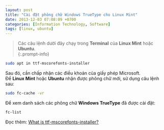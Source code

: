 ```yaml
---
layout: post
title: "Cài đặt phông chữ Windows TrueType cho Linux Mint"
date: 2013-12-03 07:08:09 +0700
categories: [Information Technology, Software]
tags: [linux, ubuntu]
---
```


> Các câu lệnh dưới đây chạy trong **Terminal** của **Linux Mint** hoặc **Ubuntu**.  
{:.prompt-info}

```bash
sudo apt in ttf-mscorefonts-installer
```  

Sau đó, cần chấp nhận các điều khoản của giấy phép Microsoft.  
Để **Linux Mint** hoặc **Ubuntu** nhận được phông chữ mới, sử dụng câu lệnh sau:  
```bash
sudo fc-cache -vr
```  

Để xem danh sách các phông chữ **Windows TrueType** đã được cài đặt:  
```bash
fc-list
```  

Đọc thêm: [What is ttf-mscorefonts-installer?](https://linuxhint.com/ttf-mscorefonts-installer/)
